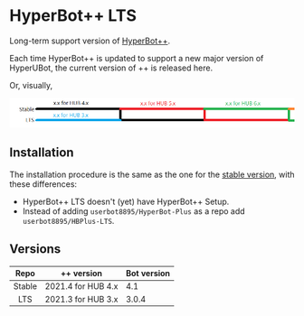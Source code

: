 # HyperBot++ LTS
Long-term support version of [HyperBot++](https://github.com/userbot8895/HyperBot-Plus).

Each time HyperBot++ is updated to support a new major version of HyperUBot, the current version of ++ is released here.

Or, visually,

![image](ltsgraph.png)

## Installation
The installation procedure is the same as the one for the [stable version](https://github.com/userbot8895/HyperBot-Plus/blob/master/guides/Install.md), with these differences:

- HyperBot++ LTS doesn't (yet) have HyperBot++ Setup.
- Instead of adding `userbot8895/HyperBot-Plus` as a repo add `userbot8895/HBPlus-LTS`.

## Versions
|  Repo  |     ++ version     | Bot version |
|:------:|:------------------:|-------------|
| Stable | 2021.4 for HUB 4.x | 4.1         |
|   LTS  | 2021.3 for HUB 3.x | 3.0.4       |
